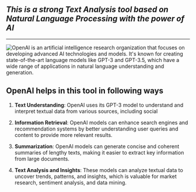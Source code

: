 *This is a strong Text Analysis tool based on Natural Language Processing with the power of AI*
-
---
![OpenAI is an artificial intelligence research organization that focuses on developing advanced AI technologies and models. It's known for creating state-of-the-art language models like GPT-3 and GPT-3.5, which have a wide range of applications in natural language understanding and generation.](https://www.google.com/url?sa=i&url=https%3A%2F%2Flogowik.com%2Fopenai-logo-vector-svg-pdf-ai-eps-cdr-free-download-10016.html&psig=AOvVaw2fE6ey6fnZ4ci-vdC-q9uM&ust=1698933045128000&source=images&cd=vfe&ved=0CBIQjRxqFwoTCPj89_b4ooIDFQAAAAAdAAAAABAE)

## OpenAI helps in this tool in following ways
1. **Text Understanding**: OpenAI uses its GPT-3 model to understand and interpret textual data from various sources, including social 
2. **Information Retrieval**: OpenAI models can enhance search engines and recommendation systems by better understanding user queries and content to provide more relevant results.

3. **Summarization**: OpenAI models can generate concise and coherent summaries of lengthy texts, making it easier to extract key information from large documents.

4. **Text Analysis and Insights**: These models can analyze textual data to uncover trends, patterns, and insights, which is valuable for market research, sentiment analysis, and data mining.